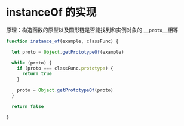 # instanceOf 的实现

原理：构造函数的原型以及圆形链是否能找到和实例对象的 `__proto__`相等

```js
function instance_of(example, classFunc) {

  let proto = Object.getPrototypeOf(example)

  while (proto) {
    if (proto === classFunc.prototype) {
      return true
    }

    proto = Object.getPrototypeOf(proto)
  }

  return false

}
```

